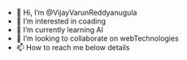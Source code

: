 - 👋 Hi, I’m @VijayVarunReddyanugula
- 👀 I’m interested in coading
- 🌱 I’m currently learning AI
- 💞️ I’m looking to collaborate on webTechnologies
- 📫 How to reach me below details

<!---
Dear Hiring Manager,
I am excited to apply for the UI Developer role. With over 10+ years of experience developing highly transactional and scalable web applications using Object Oriented Analysis and Design (OOA/OOD) principles, I believe I would make a valuable addition to your team.
Throughout my career, I have demonstrated my expertise in designing and developing with JavaScript, ReactJS, NextJs, Angular (Versions: 7,8,9,10,12), HTML5, CSS3, JQUERY, AJAX, JSON, Node.JS, Bootstrap, Flexbox, and Material UI. My proficiency in the full Software Development Life Cycle (SDLC) including analyzing, designing, coding, testing, implementation, and production support, as well as my experience in designing Event Handling Models such as Listener and Dispatcher in JavaScript, has enabled me to deliver high-quality web applications that meet the needs of clients.
Furthermore, my experience in Responsive Web Design (RWD) technologies such as React & Angular Versions, jQuery, jQuery Mobile, Node.js, Node-Red, Cordova framework Bootstrap, HTML, XHTML, CSS, XML, JavaScript, AJAX, and JSON, has allowed me to create visually appealing and user-friendly interfaces. I have also used version control system tools such as GIT and SVN to manage multiple projects and have proficiency in Agile methodologies such as Extreme Programming, Waterfall Model, and Test-Driven Development.
In addition to my technical skills, I possess strong communication, organizational, and interpersonal skills, which make me a team player with a self-starter attitude. I have experience in creating and reviewing UI design specifications, developing prototypes, and conducting usability tests, which has helped me to create applications that meet the expectations of clients.
I am excited about the opportunity to bring my skills and experience and contribute to its success. Thank you for considering my application. I look forward to hearing from you soon.
Below I have attached my Resume for More Details Info 
Sincerely,
Vijay Varun Reddy.Anugula
Phone : 480-859-9639
email : vijayvarunreddya@gmail.com
https://www.linkedin.com/in/vijayvarunreddy/

--->
